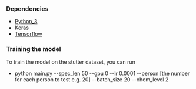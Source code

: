 ### Dependencies
- [Python_3](https://www.continuum.io/downloads)
- [Keras](https://keras.io/)
- [Tensorflow](https://www.tensorflow.org/)

### Training the model
To train the model on the stutter dataset, you can run

- python main.py --spec_len 50 --gpu 0 --lr 0.0001 --person [the number for each person to test e.g. 20] --batch_size 20 --ohem_level 2
